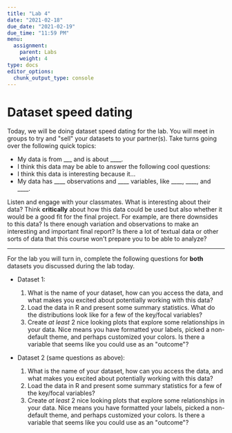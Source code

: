 ```yaml
---
title: "Lab 4"
date: "2021-02-18"
due_date: "2021-02-19"
due_time: "11:59 PM"
menu:
  assignment:
    parent: Labs
    weight: 4
type: docs
editor_options: 
  chunk_output_type: console
---
```


# Dataset speed dating

Today, we will be doing dataset speed dating for the lab. You will meet in
groups to try and "sell" your datasets to your partner(s). Take turns going over the following quick topics: 

- My data is from ___ and is about ____. 
- I think this data may be able to answer the following cool questions:
- I think this data is interesting because it...
- My data has ____ observations and ____ variables, like ____, ____, and ____.  

Listen and engage with your classmates. What is interesting about their data? Think **critically** about how this data could be used but also whether it would be a good fit for the final project. For example, are there downsides to this data? Is there enough variation and observations to make an interesting and important final report? Is there a lot of textual data or other sorts of data that this course won't prepare you to be able to analyze? 

***

For the lab you will turn in, complete the following questions for **both** datasets you discussed during the lab today. 

* Dataset 1: 
    1. What is the name of your dataset, how can you access the data, and what makes you excited about potentially working with this data? 
    2. Load the data in R and present some summary statistics. What do the distributions look like for a few of the key/focal variables? 
    3. Create _at least_ 2 nice looking plots that explore some relationships in your data. Nice means you have formatted your labels, picked a non-default theme, and perhaps customized your colors. Is there a variable that seems like you could use as an "outcome"? 
    
* Dataset 2 (same questions as above): 
    1. What is the name of your dataset, how can you access the data, and what makes you excited about potentially working with this data? 
    2. Load the data in R and present some summary statistics for a few of the key/focal variables? 
    3. Create _at least_ 2 nice looking plots that explore some relationships in your data. Nice means you have formatted your labels, picked a non-default theme, and perhaps customized your colors. Is there a variable that seems like you could use as an "outcome"? 







